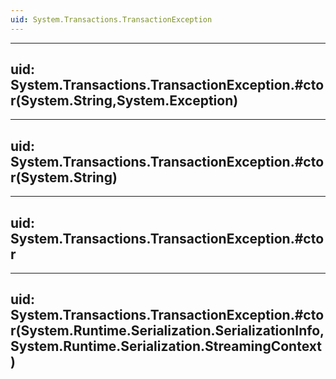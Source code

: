 ```yaml
---
uid: System.Transactions.TransactionException
---
```


---
uid: System.Transactions.TransactionException.#ctor(System.String,System.Exception)
---

---
uid: System.Transactions.TransactionException.#ctor(System.String)
---

---
uid: System.Transactions.TransactionException.#ctor
---

---
uid: System.Transactions.TransactionException.#ctor(System.Runtime.Serialization.SerializationInfo,System.Runtime.Serialization.StreamingContext)
---
